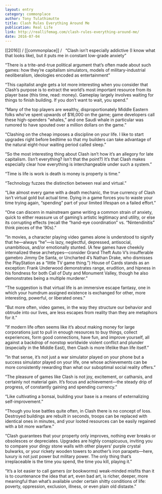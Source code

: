 ```yaml
---
layout: entry
category: commonplace
author: Tony Tulathimutte
title: Clash Rules Everything Around Me
publication: Real Life
link: http://reallifemag.com/clash-rules-everything-around-me/
date: 2016-07-04
---
```


[[2016]] / [[commonplace]] / 
 
“Clash isn’t especially addictive (I know what that looks like), but it puts me in constant low-grade anxiety”

“There is a trite-and-true political argument that’s often made about such games: how they’re capitalism simulators, models of military-industrial neoliberalism, ideologies encoded as entertainment”

“This capitalist angle gets a lot more interesting when you consider that Clash’s purpose is to extract the world’s most important resource from its player base (this time, read: money). Gameplay largely involves waiting for things to finish building. If you don’t want to wait, you spend.”

“Many of the top players are wealthy, disproportionately Middle Eastern folks who’ve spent upwards of $16,000 on the game; game developers call these high-spenders “whales,” and one Saudi whale in particular was rumored to have spouted over a million dollars on the game.”

“Clashing on the cheap imposes a discipline on your life. I like to start upgrades right before bedtime so that my builders can take advantage of the natural eight-hour waiting period called sleep.”

“So the most interesting thing about Clash isn’t how it’s an allegory for late capitalism. (Isn’t everything? Isn’t that the point?) It’s that Clash makes especially clear how everything is interchangeable under such a system.”

“Time is life is work is death is money is property is time.”

“Technology fuzzes the distinction between real and virtual.”

“Like almost every game with a death mechanic, the true currency of Clash isn’t virtual gold but actual time. Dying in a game forces you to waste your time trying again, “spending” part of your limited lifespan on a failed effort.”

“One can discern in mainstream game writing a common strain of anxiety, quick to either reassure us of gaming’s artistic legitimacy and utility, or else its corrupting effects (recall the “hand-eye coordination” vs. “Nintendinitis” think pieces of the ’90s).”

“In movies, a character playing video games alone is understood to signify that he—always “he”—is lazy, neglectful, depressed, antisocial, unambitious, and/or emotionally stunted. (A few games have cheekily internalized these archetypes—consider Grand Theft Auto V’s insufferable gamebro Jimmy De Santa, or Uncharted 4’s Nathan Drake, who dismisses the PlayStation as a “little TV game thing.”) House of Cards stands as an exception: Frank Underwood demonstrates range, erudition, and hipness in his fondness for both Call of Duty and Monument Valley, though he also demonstrates being a multiple murderer.”

“The suggestion is that virtual life is an immersive escape fantasy, one in which your humdrum assigned existence is exchanged for other, more interesting, powerful, or liberated ones.”

“But more often, video games, in the way they structure our behavior and obtrude into our lives, are less escapes from reality than they are metaphors for it.”

“If modern life often seems like it’s about making money for large corporations just to pull in enough resources to buy things, collect experiences, form good connections, have fun, and improve yourself, all against a backdrop of nonstop worldwide violent conflict and plunder (especially in the Middle East), then Clash is more lifelike than life itself.”

“In that sense, it’s not just a war simulator played on your phone but a success simulator played on your life, one whose achievements can be more consistently rewarding than what our suboptimal social reality offers.”

“The pleasure of games like Clash is not joy, excitement, or catharsis, and certainly not material gain. It’s focus and achievement—the steady drip of progress, of constantly gaining and spending currency.”

“Like cultivating a bonsai, building your base is a means of externalizing self-improvement.”

“Though you lose battles quite often, in Clash there is no concept of loss. Destroyed buildings are rebuilt in seconds, troops can be replaced with identical ones in minutes, and your looted resources can be easily regained with a bit more warfare.”

“Clash guarantees that your property only improves, nothing ever breaks or obsolesces or depreciates. Upgrades are highly conspicuous, inviting you to compare your dingy stone walls with other players’ purple crystal bulwarks, or your rickety wooden towers to another’s iron parapets—here, luxury is not just power but military power. The only thing that’s irreplaceable is the time you spend, the time you kill, playing it.”

“It’s a lot easier to call gamers (or bookworms) weak-minded misfits than it is to countenance the idea that art, even bad art, is richer, deeper, more meaningful than what’s available under certain shitty conditions of life: poverty, oppression, exclusion, illness, or even plain old distaste.”

